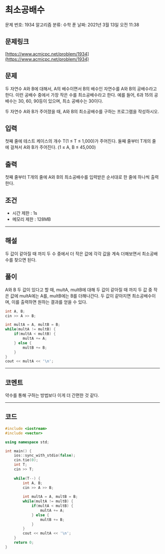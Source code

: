 # 최소공배수

문제 번호: 1934
알고리즘 분류: 수학
푼 날짜: 2021년 3월 13일 오전 11:38

## 문제링크

[https://www.acmicpc.net/problem/1934](https://www.acmicpc.net/problem/1934)

## 문제

두 자연수 A와 B에 대해서, A의 배수이면서 B의 배수인 자연수를 A와 B의 공배수라고 한다. 이런 공배수 중에서 가장 작은 수를 최소공배수라고 한다. 예를 들어, 6과 15의 공배수는 30, 60, 90등이 있으며, 최소 공배수는 30이다.

두 자연수 A와 B가 주어졌을 때, A와 B의 최소공배수를 구하는 프로그램을 작성하시오.

## 입력

첫째 줄에 테스트 케이스의 개수 T(1 ≤ T ≤ 1,000)가 주어진다. 둘째 줄부터 T개의 줄에 걸쳐서 A와 B가 주어진다. (1 ≤ A, B ≤ 45,000)

## 출력

첫째 줄부터 T개의 줄에 A와 B의 최소공배수를 입력받은 순서대로 한 줄에 하나씩 출력한다.

## 조건

- 시간 제한 : 1s
- 메모리 제한 : 128MB

---

## 해설

두 값이 같아질 때 까지 두 수 중에서 더 작은 값에 각각 값을 계속 더해보면서 최소공배수를 찾으면 된다.

## 풀이

A와 B 두 값이 있다고 할 때, multA, multB에 대해 두 값이 같아질 때 까지 두 값 중 작은 값에 multA에는 A를, multB에는 B를 더해나간다. 두 값이 같아지면 최소공배수이며, 이를 출력하면 원하는 결과를 얻을 수 있다.

```cpp
int A, B;
cin >> A >> B;

int multA = A, multB = B;
while(multA != multB) {
    if(multA < multB) {
        multA += A;
    } else {
        multB += B;
    }
}
cout << multA << '\n';
```

---

## 코멘트

약수를 통해 구하는 방법보다 이게 더 간편한 것 같다.

---

## 코드

```cpp
#include <iostream>
#include <vector>

using namespace std;

int main() {
    ios::sync_with_stdio(false);
    cin.tie(0);
    int T;
    cin >> T;
    
    while(T--) {
        int A, B;
        cin >> A >> B;
        
        int multA = A, multB = B;
        while(multA != multB) {
            if(multA < multB) {
                multA += A;
            } else {
                multB += B;
            }
        }
        cout << multA << '\n';
    }
    return 0;
}
```